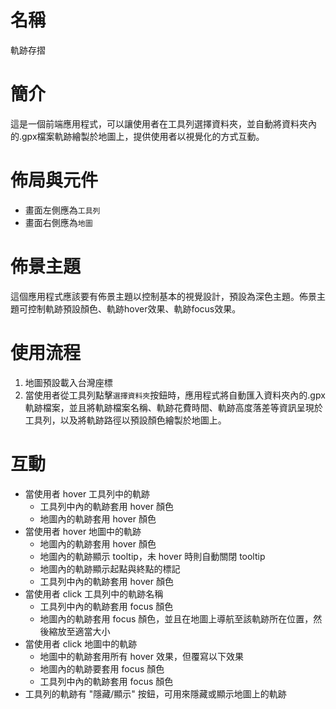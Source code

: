 # 名稱

軌跡存摺

# 簡介

這是一個前端應用程式，可以讓使用者在工具列選擇資料夾，並自動將資料夾內的.gpx檔案軌跡繪製於地圖上，提供使用者以視覺化的方式互動。

# 佈局與元件

- 畫面左側應為`工具列`
- 畫面右側應為`地圖`

# 佈景主題

這個應用程式應該要有佈景主題以控制基本的視覺設計，預設為深色主題。佈景主題可控制軌跡預設顏色、軌跡hover效果、軌跡focus效果。

# 使用流程

1. 地圖預設載入台灣座標
2. 當使用者從工具列點擊`選擇資料夾`按鈕時，應用程式將自動匯入資料夾內的.gpx軌跡檔案，並且將軌跡檔案名稱、軌跡花費時間、軌跡高度落差等資訊呈現於工具列，以及將軌跡路徑以預設顏色繪製於地圖上。

# 互動

- 當使用者 hover 工具列中的軌跡
  - 工具列中內的軌跡套用 hover 顏色
  - 地圖內的軌跡套用 hover 顏色
- 當使用者 hover 地圖中的軌跡
  - 地圖內的軌跡套用 hover 顏色
  - 地圖內的軌跡顯示 tooltip，未 hover 時則自動關閉 tooltip
  - 地圖內的軌跡顯示起點與終點的標記
  - 工具列中內的軌跡套用 hover 顏色
- 當使用者 click 工具列中的軌跡名稱
  - 工具列中內的軌跡套用 focus 顏色
  - 地圖內的軌跡套用 focus 顏色，並且在地圖上導航至該軌跡所在位置，然後縮放至適當大小
- 當使用者 click 地圖中的軌跡
  - 地圖中的軌跡套用所有 hover 效果，但覆寫以下效果
  - 地圖內的軌跡要套用 focus 顏色
  - 工具列中內的軌跡套用 focus 顏色
- 工具列的軌跡有 "隱藏/顯示" 按鈕，可用來隱藏或顯示地圖上的軌跡
